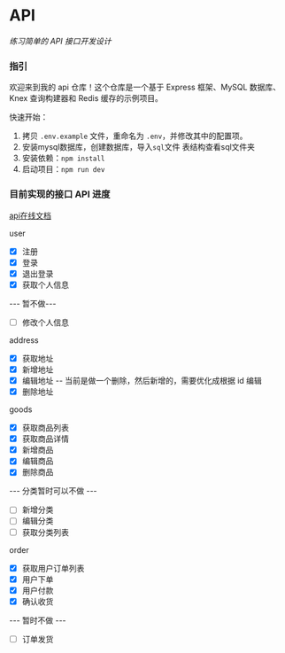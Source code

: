 # API

*练习简单的 API 接口开发设计*

### 指引

欢迎来到我的 api 仓库！这个仓库是一个基于 Express 框架、MySQL 数据库、Knex 查询构建器和 Redis 缓存的示例项目。

快速开始：

1. 拷贝 `.env.example` 文件，重命名为 `.env`，并修改其中的配置项。
2. 安装mysql数据库，创建数据库，导入`sql`文件  表结构查看sql文件夹
3. 安装依赖：`npm install`
4. 启动项目：`npm run dev`


### 目前实现的接口 API 进度

[api在线文档](https://duowan.yaogeng.top/api-docs)

user

- [x] 注册
- [x] 登录
- [x] 退出登录
- [x] 获取个人信息

--- 暂不做---
- [ ] 修改个人信息

address

- [x] 获取地址
- [x] 新增地址
- [x] 编辑地址 -- 当前是做一个删除，然后新增的，需要优化成根据 id 编辑
- [x] 删除地址

goods

- [x] 获取商品列表
- [x] 获取商品详情
- [x] 新增商品
- [x] 编辑商品
- [x] 删除商品

--- 分类暂时可以不做 ---

- [ ] 新增分类
- [ ] 编辑分类
- [ ] 获取分类列表

order

- [x] 获取用户订单列表
- [x] 用户下单
- [x] 用户付款
- [x] 确认收货

--- 暂时不做 ---
- [ ] 订单发货

